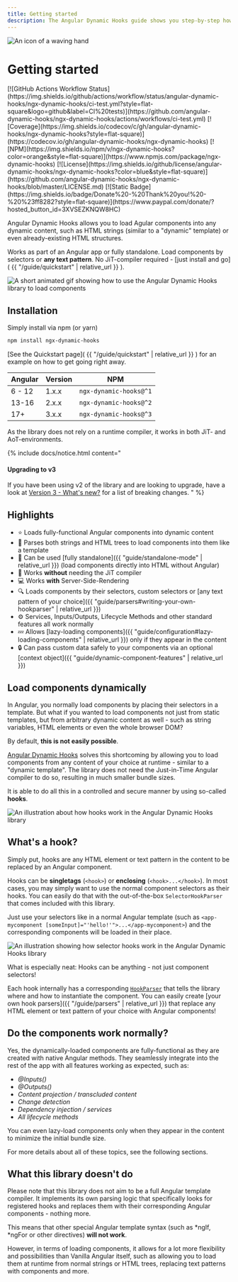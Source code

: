 ```yaml
---
title: Getting started
description: The Angular Dynamic Hooks guide shows you step-by-step how to install and use the library to load Angular components into dynamic content.
---
```


<div class="page-title">
  <img class="page-title-icon" src="{{ "/assets/images/icons/hand.svg"| relative_url }}" alt="An icon of a waving hand">
  <h1 class="page-title-text">Getting started</h1>
</div>

<div class="badges" markdown="1">
  [![GitHub Actions Workflow Status](https://img.shields.io/github/actions/workflow/status/angular-dynamic-hooks/ngx-dynamic-hooks/ci-test.yml?style=flat-square&logo=github&label=CI%20tests)](https://github.com/angular-dynamic-hooks/ngx-dynamic-hooks/actions/workflows/ci-test.yml)
  [![Coverage](https://img.shields.io/codecov/c/gh/angular-dynamic-hooks/ngx-dynamic-hooks?style=flat-square)](https://codecov.io/gh/angular-dynamic-hooks/ngx-dynamic-hooks)
  [![NPM](https://img.shields.io/npm/v/ngx-dynamic-hooks?color=orange&style=flat-square)](https://www.npmjs.com/package/ngx-dynamic-hooks)
  [![License](https://img.shields.io/github/license/angular-dynamic-hooks/ngx-dynamic-hooks?color=blue&style=flat-square)](https://github.com/angular-dynamic-hooks/ngx-dynamic-hooks/blob/master/LICENSE.md)
  [![Static Badge](https://img.shields.io/badge/Donate%20-%20Thank%20you!%20-%20%23ff8282?style=flat-square)](https://www.paypal.com/donate/?hosted_button_id=3XVSEZKNQW8HC)
</div>

Angular Dynamic Hooks allows you to load Agular components into any dynamic content, such as HTML strings (similar to a "dynamic" template) or even already-existing HTML structures. 

Works as part of an Angular app or fully standalone. Load components by selectors or **any text pattern**. No JiT-compiler required - [just install and go]( {{ "/guide/quickstart" | relative_url }} ).

![A short animated gif showing how to use the Angular Dynamic Hooks library to load components](https://github.com/angular-dynamic-hooks/ngx-dynamic-hooks/assets/12670925/ef27d405-4663-48a5-97b5-ca068d7b67d8)

## Installation

Simply install via npm (or yarn)

```sh
npm install ngx-dynamic-hooks
```

[See the Quickstart page]( {{ "/guide/quickstart" | relative_url }} ) for an example on how to get going right away.

| Angular | Version | NPM |
| --- | --- | --- |
| 6 - 12  | 1.x.x | `ngx-dynamic-hooks@^1` |
| 13-16  | 2.x.x | `ngx-dynamic-hooks@^2` |
| 17+  | 3.x.x | `ngx-dynamic-hooks@^3` |

As the library does not rely on a runtime compiler, it works in both JiT- and AoT-environments.

{% include docs/notice.html content="
  <h4>Upgrading to v3</h4>
  <span>If you have been using v2 of the library and are looking to upgrade, have a look at <a href='/guide/version-3-whats-new'>Version 3 - What's new?</a> for a list of breaking changes.</span>
" %}

## Highlights

* ⭐ Loads fully-functional Angular components into dynamic content
* 📖 Parses both strings and HTML trees to load components into them like a template
* 🚀 Can be used [fully standalone]({{ "guide/standalone-mode" | relative_url }}) (load components directly into HTML without Angular)
* 🏃 Works **without** needing the JiT compiler
* 💻 Works **with** Server-Side-Rendering
* 🔍 Loads components by their selectors, custom selectors or [any text pattern of your choice]({{ "guide/parsers#writing-your-own-hookparser" | relative_url }})
* ⚙️ Services, Inputs/Outputs, Lifecycle Methods and other standard features all work normally
* 💤 Allows [lazy-loading components]({{ "guide/configuration#lazy-loading-components" | relative_url }}) only if they appear in the content
* 🔒 Can pass custom data safely to your components via an optional [context object]({{ "guide/dynamic-component-features" | relative_url }})

## Load components dynamically

In Angular, you normally load components by placing their selectors in a template. But what if you wanted to load components not just from static templates, but from arbitrary dynamic content as well - such as string variables, HTML elements or even the whole browser DOM?

By default, **this is not easily possible**.

<a href="https://www.npmjs.com/package/ngx-dynamic-hooks" target="_blank">Angular Dynamic Hooks</a> solves this shortcoming by allowing you to load components from any content of your choice at runtime - similar to a "dynamic template". The library does not need the Just-in-Time Angular compiler to do so, resulting in much smaller bundle sizes. 

It is able to do all this in a controlled and secure manner by using so-called **hooks**.

![An illustration about how hooks work in the Angular Dynamic Hooks library](https://i.imgur.com/e9ygec4.png)

## What's a hook?

Simply put, hooks are any HTML element or text pattern in the content to be replaced by an Angular component. 

Hooks can be **singletags** (`<hook>`) or **enclosing** (`<hook>...</hook>`). In most cases, you may simply want to use the normal component selectors as their hooks. You can easily do that with the out-of-the-box `SelectorHookParser` that comes included with this library. 

Just use your selectors like in a normal Angular template (such as `<app-mycomponent [someInput]="'hello!'">...</app-mycomponent>`) and the corresponding components will be loaded in their place.

![An illustration showing how selector hooks work in the Angular Dynamic Hooks library](https://i.imgur.com/tjAX6uU.png)

What is especially neat: Hooks can be anything - not just component selectors! 

Each hook internally has a corresponding <a href="https://github.com/Angular-Dynamic-Hooks/ngx-dynamic-hooks/blob/1a94c3517235a2b2d571379d1cfce88958cb3f66/projects/ngx-dynamic-hooks/src/lib/interfacesPublic.ts#L51" target="_blank">`HookParser`</a> that tells the library where and how to instantiate the component. You can easily create [your own hook parsers]({{ "/guide/parsers" | relative_url }}) that replace any HTML element or text pattern of your choice with Angular components!

## Do the components work normally?

Yes, the dynamically-loaded components are fully-functional as they are created with native Angular methods. They seamlessly integrate into the rest of the app with all features working as expected, such as: 

* *@Inputs()*
* *@Outputs()*
* *Content projection / transcluded content*
* *Change detection*
* *Dependency injection / services*
* *All lifecycle methods*

You can even lazy-load components only when they appear in the content to minimize the initial bundle size.

For more details about all of these topics, see the following sections.

## What this library doesn't do

Please note that this library does not aim to be a full Angular template compiler. It implements its own parsing logic that specifically looks for registered hooks and replaces them with their corresponding Angular components - nothing more. 

This means that other special Angular template syntax (such as *ngIf, *ngFor or other directives) **will not work**.

However, in terms of loading components, it allows for a lot more flexibility and possibilities than Vanilla Angular itself, such as allowing you to load them at runtime from normal strings or HTML trees, replacing text patterns with components and more.
